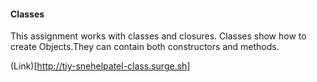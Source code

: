 #### Classes


This assignment works with classes and closures. Classes show how to create Objects.They can contain both constructors and methods.



(Link)[http://tiy-snehelpatel-class.surge.sh]
